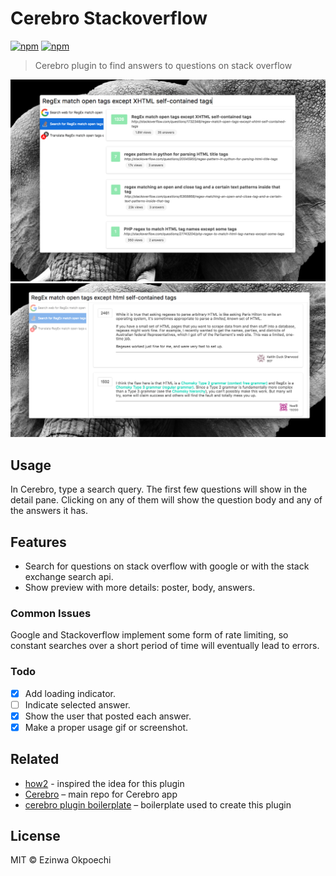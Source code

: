 # Cerebro Stackoverflow
[![npm](https://img.shields.io/npm/v/cerebro-stackoverflow.svg)](https://www.npmjs.com/package/cerebro-stackoverflow)
[![npm](https://img.shields.io/npm/dt/cerebro-stackoverflow.svg)](https://www.npmjs.com/package/cerebro-stackoverflow)
> Cerebro plugin to find answers to questions on stack overflow

![](questions.png)
![](answers.png)

## Usage
In Cerebro, type a search query. The first few questions will show in the detail pane. Clicking on any of them will show the question body and any of the answers it has.

## Features
* Search for questions on stack overflow with google or with the stack exchange search api.
* Show preview with more details: poster, body, answers.

### Common Issues
Google and Stackoverflow implement some form of rate limiting, so constant searches over a short period of time will eventually lead to errors.

### Todo
- [x] Add loading indicator.
- [ ] Indicate selected answer.
- [x] Show the user that posted each answer.
- [x] Make a proper usage gif or screenshot.

## Related
* [how2](https://github.com/santinic/how2) - inspired the idea for this plugin
* [Cerebro](http://github.com/KELiON/cerebro) – main repo for Cerebro app
* [cerebro plugin boilerplate](https://github.com/KELiON/cerebro-plugin) – boilerplate used to create this plugin

## License

MIT © Ezinwa Okpoechi
